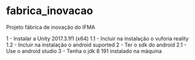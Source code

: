 # fabrica_inovacao
Projeto fábrica de inovação do IFMA

1 - Instalar a Unity 2017.3.1f1 (x64)
	1.1 - Incluir na instalação o vuforia reality
 	1.2 - Incluir na instalação o android suported
2 - Ter o sdk do android
	2.1 - Use o android studio 
3 - Tenha o jdk 8 191 instalado na máquina
  

